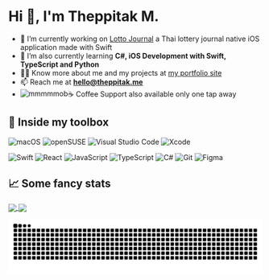 
<h1 align="left">Hi 👋, I'm Theppitak M.</h1>

- 🔢 I’m currently working on [Lotto Journal](https://github.com/mmmmmob/lotto-journal) a Thai lottery journal native iOS application made with Swift
- 🌱 I’m also currently learning **C#, iOS Development with Swift, TypeScript and Python**
- 👨‍💻 Know more about me and my projects at [my portfolio site](https://theppitak.me)
- 📫 Reach me at **hello@theppitak.me**
- ☕ Coffee Support also available only one tap away <a href="https://ko-fi.com/mmmmmob"> <img align="left" src="https://img.shields.io/badge/Ko--fi-F16061?style=for-the-badge&logo=ko-fi&logoColor=white" alt="mmmmmob" /></a>

## 🧰 Inside my toolbox
![macOS](https://img.shields.io/badge/mac%20os-000000?style=for-the-badge&logo=macos&logoColor=F0F0F0)
![openSUSE](https://img.shields.io/badge/openSUSE-%2364B345?style=for-the-badge&logo=openSUSE&logoColor=white)
![Visual Studio Code](https://img.shields.io/badge/Visual%20Studio%20Code-0078d7.svg?style=for-the-badge&logo=visual-studio-code&logoColor=white)
![Xcode](https://img.shields.io/badge/Xcode-007ACC?style=for-the-badge&logo=Xcode&logoColor=white)

![Swift](https://img.shields.io/badge/swift-F54A2A?style=for-the-badge&logo=swift&logoColor=white)
![React](https://img.shields.io/badge/react-%2320232a.svg?style=for-the-badge&logo=react&logoColor=%2361DAFB)
![JavaScript](https://img.shields.io/badge/javascript-%23323330.svg?style=for-the-badge&logo=javascript&logoColor=%23F7DF1E)
![TypeScript](https://img.shields.io/badge/typescript-%23007ACC.svg?style=for-the-badge&logo=typescript&logoColor=white)
![C#](https://img.shields.io/badge/c%23-%23239120.svg?style=for-the-badge&logo=csharp&logoColor=white)
![Git](https://img.shields.io/badge/git-%23F05033.svg?style=for-the-badge&logo=git&logoColor=white)
![Figma](https://img.shields.io/badge/figma-%23F24E1E.svg?style=for-the-badge&logo=figma&logoColor=white)

## 📈 Some fancy stats
<a href="https://github.com/anuraghazra/github-readme-stats">
  <img height=200 align="center" src="https://github-readme-stats.vercel.app/api?username=mmmmmob&show_icons=true&card_width=320&theme=dark" />
</a>
<a href="https://github.com/anuraghazra/github-readme-stats">
  <img height=200 align="center" src="https://github-readme-stats.vercel.app/api/top-langs/?username=mmmmmob&layout=compact&card_width=320&theme=dark" />
</a>

![Snake animation](https://github.com/mmmmmob/mmmmmob/blob/output/github-contribution-grid-snake-dark.svg)
